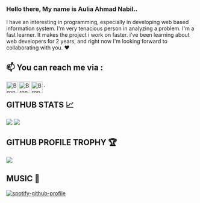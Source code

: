 ### Hello there, My name is Aulia Ahmad Nabil..

I have an interesting in programming, especially in developing web based information system. I'm very tenacious person in analyzing a problem. I'm a fast learner. It makes the project i work on faster. i've been learning about web developers for 2 years, and right now I'm looking forward to collaborating with you. ❤

## 📫 You can reach me via :
<a href="https://www.linkedin.com/in/aulia-ahmad-nabil-2b241b174" target="_blank">
  <img align="left" alt="BrondoL's LinkedIn" width="30px" src="https://image.flaticon.com/icons/png/512/174/174857.png"/>
</a>
<a href="https://www.instagram.com/auliaahmadnabil/" target="_blank">
  <img align="left" alt="BrondoL's Instagram" width="30px" src="https://image.flaticon.com/icons/png/512/174/174855.png"/>
</a>
<a href="mailto:nabilunited2@gmail.com" target="_blank">
  <img align="left" alt="BrondoL's E-Mail" width="30px" src="https://image.flaticon.com/icons/png/512/281/281769.png"/>
</a>

.  
## GITHUB STATS 📈
<p>
  <img src="https://github-readme-stats.vercel.app/api?username=BrondoL&line_height=27&count_private=true&show_icons=true&theme=vision-friendly-dark&hide_border=true" />
  <img src="https://github-readme-stats.vercel.app/api/top-langs/?username=BrondoL&langs_count=6&theme=highcontrast&hide_border=true" />
</p>

## GITHUB PROFILE TROPHY 🏆
<p>
  <img src="https://github-profile-trophy.vercel.app/?username=BrondoL&margin-w=25&margin-h=25&column=7&theme=darkhub" />    
</p>

## MUSIC 🎵
[![spotify-github-profile](https://spotify-github-profile.vercel.app/api/view?uid=pc7vio8jwsp40r5nqmhj2dxtt&cover_image=true&theme=default)](https://spotify-github-profile.vercel.app/api/view?uid=pc7vio8jwsp40r5nqmhj2dxtt&redirect=true)
